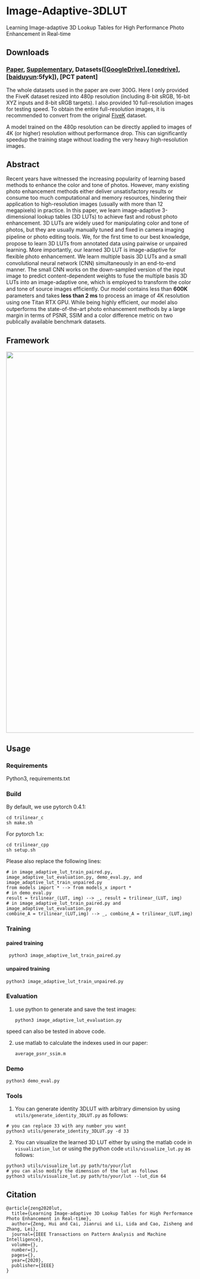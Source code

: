 # Image-Adaptive-3DLUT
Learning Image-adaptive 3D Lookup Tables for High Performance Photo Enhancement in Real-time

## Downloads
### [Paper](https://www4.comp.polyu.edu.hk/~cslzhang/paper/PAMI_LUT.pdf), [Supplementary](https://www4.comp.polyu.edu.hk/~cslzhang/paper/Supplement_LUT.pdf), Datasets([[GoogleDrive](https://drive.google.com/drive/folders/1Y1Rv3uGiJkP6CIrNTSKxPn1p-WFAc48a?usp=sharing)],[[onedrive](https://connectpolyu-my.sharepoint.com/:f:/g/personal/16901447r_connect_polyu_hk/EqNGuQUKZe9Cv3fPG08OmGEBbHMUXey2aU03E21dFZwJyg?e=QNCMMZ)],[[baiduyun](https://pan.baidu.com/s/1CsQRFsEPZCSjkT3Z1X_B1w):5fyk]), [PCT patent]
The whole datasets used in the paper are over 300G. Here I only provided the FiveK dataset resized into 480p resolution (including 8-bit sRGB, 16-bit XYZ inputs and 8-bit sRGB targets). I also provided 10 full-resolution images for testing speed. To obtain the entire full-resolution images, it is recommended to convert from the original [FiveK](https://data.csail.mit.edu/graphics/fivek/) dataset.

A model trained on the 480p resolution can be directly applied to images of 4K (or higher) resolution without performance drop. This can significantly speedup the training stage without loading the very heavy high-resolution images.

## Abstract
Recent years have witnessed the increasing popularity of learning based methods to enhance the color and tone of photos. However, many existing photo enhancement methods either deliver unsatisfactory results or consume too much computational and memory resources, hindering their application to high-resolution images (usually with more than 12 megapixels) in practice. In this paper, we learn image-adaptive 3-dimensional lookup tables (3D LUTs) to achieve fast and robust photo enhancement. 3D LUTs are widely used for manipulating color and tone of photos, but they are usually manually tuned and ﬁxed in camera imaging pipeline or photo editing tools. We, for the ﬁrst time to our best knowledge, propose to learn 3D LUTs from annotated data using pairwise or unpaired learning. More importantly, our learned 3D LUT is image-adaptive for ﬂexible photo enhancement. We learn multiple basis 3D LUTs and a small convolutional neural network (CNN) simultaneously in an end-to-end manner. The small CNN works on the down-sampled version of the input image to predict content-dependent weights to fuse the multiple basis 3D LUTs into an image-adaptive one, which is employed to transform the color and tone of source images efﬁciently. Our model contains less than **600K** parameters and takes **less than 2 ms** to process an image of 4K resolution using one Titan RTX GPU. While being highly efﬁcient, our model also outperforms the state-of-the-art photo enhancement methods by a large margin in terms of PSNR, SSIM and a color difference metric on two publically available benchmark datasets.

## Framework
<img src="figures/framework2.png" width="1024px"/>

## Usage

### Requirements
Python3, requirements.txt

### Build
By default, we use pytorch 0.4.1:

    cd trilinear_c
    sh make.sh

For pytorch 1.x:

    cd trilinear_cpp
    sh setup.sh

Please also replace the following lines:
```
# in image_adaptive_lut_train_paired.py, image_adaptive_lut_evaluation.py, demo_eval.py, and image_adaptive_lut_train_unpaired.py
from models import * --> from models_x import *
# in demo_eval.py
result = trilinear_(LUT, img) --> _, result = trilinear_(LUT, img)
# in image_adaptive_lut_train_paired.py and image_adaptive_lut_evaluation.py
combine_A = trilinear_(LUT,img) --> _, combine_A = trilinear_(LUT,img)
```

### Training
#### paired training
     python3 image_adaptive_lut_train_paired.py
#### unpaired training
    python3 image_adaptive_lut_train_unpaired.py

### Evaluation
1. use python to generate and save the test images:

       python3 image_adaptive_lut_evaluation.py

speed can also be tested in above code.

2. use matlab to calculate the indexes used in our paper:

       average_psnr_ssim.m

### Demo

    python3 demo_eval.py

### Tools
1. You can generate identity 3DLUT with arbitrary dimension by using `utils/generate_identity_3DLUT.py` as follows:

```
# you can replace 33 with any number you want
python3 utils/generate_identity_3DLUT.py -d 33
```

2. You can visualize the learned 3D LUT either by using the matlab code in `visualization_lut` or using the python code `utils/visualize_lut.py` as follows:

```
python3 utils/visualize_lut.py path/to/your/lut
# you can also modify the dimension of the lut as follows
python3 utils/visualize_lut.py path/to/your/lut --lut_dim 64
```

## Citation
```
@article{zeng2020lut,
  title={Learning Image-adaptive 3D Lookup Tables for High Performance Photo Enhancement in Real-time},
  author={Zeng, Hui and Cai, Jianrui and Li, Lida and Cao, Zisheng and Zhang, Lei},
  journal={IEEE Transactions on Pattern Analysis and Machine Intelligence},
  volume={},
  number={},
  pages={},
  year={2020},
  publisher={IEEE}
}
```
